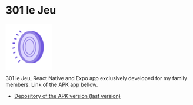 # 301 le Jeu

<img src="/assets/logo/icon.png" align="center" height="25%" width="25%" >

301 le Jeu, React Native and Expo app exclusively developed for my family members. Link of the APK app bellow.
- [Depository of the APK version (last version)](https://drive.google.com/drive/u/0/folders/1PfY16dfE2wGjwcjl7Rn25N7q1pHfpdLk)
